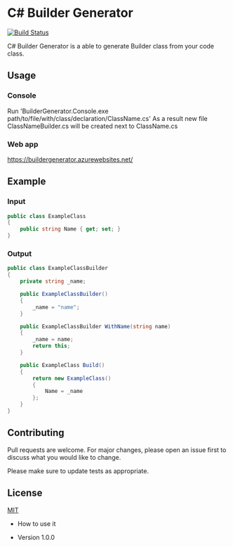 # C# Builder Generator
[![Build Status](https://dev.azure.com/konradpociask/BuilderGenerator/_apis/build/status/BuilderGenerator?branchName=master)](https://dev.azure.com/konradpociask/BuilderGenerator/_build/latest?definitionId=1&branchName=master)

C# Builder Generator is a able to generate Builder class from your code class.

## Usage

### Console
Run 'BuilderGenerator.Console.exe path/to/file/with/class/declaration/ClassName.cs'
As a result new file ClassNameBuilder.cs will be created next to ClassName.cs

### Web app
https://buildergenerator.azurewebsites.net/

## Example

### Input

```cs
public class ExampleClass
{
    public string Name { get; set; }
}
```

### Output

```cs
public class ExampleClassBuilder
{
    private string _name;

    public ExampleClassBuilder()
    {
        _name = "name";
    }

    public ExampleClassBuilder WithName(string name)
    {
        _name = name;
        return this;
    }

    public ExampleClass Build()
    {
        return new ExampleClass()
        {
            Name = _name
        };
    }
}
```

## Contributing
Pull requests are welcome. For major changes, please open an issue first to discuss what you would like to change.

Please make sure to update tests as appropriate.

## License
[MIT](https://choosealicense.com/licenses/mit/)

* How to use it


* Version
1.0.0